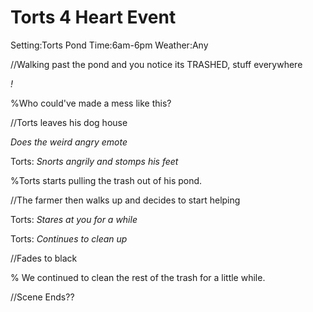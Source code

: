 # Torts 4 Heart Event
Setting:Torts Pond
Time:6am-6pm
Weather:Any

//Walking past the pond and you notice its TRASHED, stuff everywhere

*!*

%Who could've made a mess like this?

//Torts leaves his dog house

*Does the weird angry emote*

Torts: *Snorts angrily and stomps his feet*

%Torts starts pulling the trash out of his pond.

//The farmer then walks up and decides to start helping

Torts: *Stares at you for a while*

Torts: *Continues to clean up*

//Fades to black 

% We continued to clean the rest of the trash for a little while.

//Scene Ends?? 


